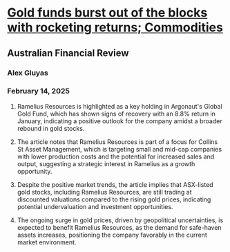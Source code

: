 # [Gold funds burst out of the blocks with rocketing returns; Commodities](https://advance.lexis.com/api/document?collection=news&id=urn:contentItem:6F4R-RGY3-RS6F-C4GC-00000-00&context=1519360)
## Australian Financial Review
### Alex Gluyas
### February 14, 2025

1. Ramelius Resources is highlighted as a key holding in Argonaut's Global Gold Fund, which has shown signs of recovery with an 8.8% return in January, indicating a positive outlook for the company amidst a broader rebound in gold stocks.

2. The article notes that Ramelius Resources is part of a focus for Collins St Asset Management, which is targeting small and mid-cap companies with lower production costs and the potential for increased sales and output, suggesting a strategic interest in Ramelius as a growth opportunity.

3. Despite the positive market trends, the article implies that ASX-listed gold stocks, including Ramelius Resources, are still trading at discounted valuations compared to the rising gold prices, indicating potential undervaluation and investment opportunities.

4. The ongoing surge in gold prices, driven by geopolitical uncertainties, is expected to benefit Ramelius Resources, as the demand for safe-haven assets increases, positioning the company favorably in the current market environment.